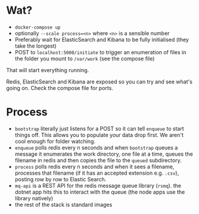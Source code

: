 # Wat?

- `docker-compose up`
- optionally `--scale process=<n>` where `<n>` is a sensible number
- Preferably wait for ElasticSearch and Kibana to be fully initialised (they take the longest)
- POST to `localhost:5000/initiate` to trigger an enumeration of files in the folder you mount to `/var/work` (see the compose file)

That will start everything running.

Redis, ElasticSearch and Kibana are exposed so you can try and see what's going on. Check the compose file for ports.

# Process

- `bootstrap` literally just listens for a POST so it can tell `enqueue` to start things off. This allows you to populate your data drop first. We aren't cool enough for folder watching.
- `enqueue` polls redis every n seconds and when `bootstrap` queues a message it enumerates the work directory, one file at a time, queues the filename in redis and then copies the file to the `queued` subdirectory.
- `process` polls redis every n seconds and when it sees a filename, processes that filename (if it has an accepted extension e.g. `.csv`), posting row by row to Elastic Search.
- `mq-api` is a REST API for the redis message queue library (`rsmq`). the dotnet app hits this to interact with the queue (the node apps use the library natively)
- the rest of the stack is standard images
